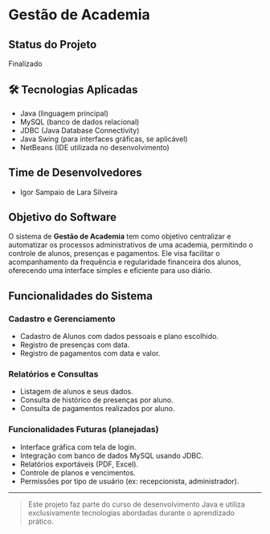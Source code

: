 # Gestão de Academia

## Status do Projeto
Finalizado

## 🛠 Tecnologias Aplicadas
- Java (linguagem principal)
- MySQL (banco de dados relacional)
- JDBC (Java Database Connectivity)
- Java Swing (para interfaces gráficas, se aplicável)
- NetBeans (IDE utilizada no desenvolvimento)

##  Time de Desenvolvedores
- Igor Sampaio de Lara Silveira

##  Objetivo do Software
O sistema de **Gestão de Academia** tem como objetivo centralizar e automatizar os processos administrativos de uma academia, permitindo o controle de alunos, presenças e pagamentos. Ele visa facilitar o acompanhamento da frequência e regularidade financeira dos alunos, oferecendo uma interface simples e eficiente para uso diário.

##  Funcionalidades do Sistema

### Cadastro e Gerenciamento
- Cadastro de Alunos com dados pessoais e plano escolhido.
- Registro de presenças com data.
- Registro de pagamentos com data e valor.

### Relatórios e Consultas
- Listagem de alunos e seus dados.
- Consulta de histórico de presenças por aluno.
- Consulta de pagamentos realizados por aluno.

### Funcionalidades Futuras (planejadas)
- Interface gráfica com tela de login.
- Integração com banco de dados MySQL usando JDBC.
- Relatórios exportáveis (PDF, Excel).
- Controle de planos e vencimentos.
- Permissões por tipo de usuário (ex: recepcionista, administrador).

---

> Este projeto faz parte do curso de desenvolvimento Java e utiliza exclusivamente tecnologias abordadas durante o aprendizado prático.
